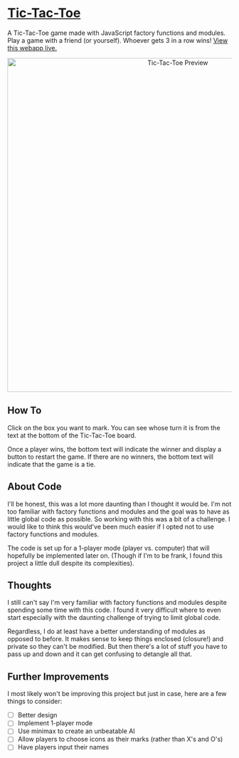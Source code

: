 # [Tic-Tac-Toe](https://louvang.github.io/tictactoe/)

A Tic-Tac-Toe game made with JavaScript factory functions and modules. Play a game with a friend (or yourself). Whoever gets 3 in a row wins! [View this webapp live.](https://louvang.github.io/tictactoe/)

<p align="center"><a href="https://louvang.github.io/tictactoe/" target="_blank"><img src="https://louvang.github.io/tictactoe/img/preview.png" alt="Tic-Tac-Toe Preview" width="750px" /></a></p>

## How To

Click on the box you want to mark. You can see whose turn it is from the text at the bottom of the Tic-Tac-Toe board.

Once a player wins, the bottom text will indicate the winner and display a button to restart the game. If there are no winners, the bottom text will indicate that the game is a tie.

## About Code

I'll be honest, this was a lot more daunting than I thought it would be. I'm not too familiar with factory functions and modules and the goal was to have as little global code as possible. So working with this was a bit of a challenge. I would like to think this would've been much easier if I opted not to use factory functions and modules.

The code is set up for a 1-player mode (player vs. computer) that will hopefully be implemented later on. (Though if I'm to be frank, I found this project a little dull despite its complexities).

## Thoughts

I still can't say I'm very familiar with factory functions and modules despite spending some time with this code. I found it very difficult where to even start especially with the daunting challenge of trying to limit global code.

Regardless, I do at least have a better understanding of modules as opposed to before. It makes sense to keep things enclosed (closure!) and private so they can't be modified. But then there's a lot of stuff you have to pass up and down and it can get confusing to detangle all that.

## Further Improvements

I most likely won't be improving this project but just in case, here are a few things to consider:

- [ ] Better design
- [ ] Implement 1-player mode
- [ ] Use minimax to create an unbeatable AI
- [ ] Allow players to choose icons as their marks (rather than X's and O's)
- [ ] Have players input their names
